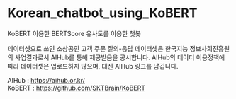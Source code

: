 # Korean_chatbot_using_KoBERT
KoBERT 이용한 BERTScore 유사도를 이용한 챗봇

데이터셋으로 쓰인 소상공인 고객 주문 질의-응답 데이터셋은 한국지능 정보사회진흥원의 사업결과로서 AIHub를 통해 제공받음을 공시합니다. 
AIHub의 데이터 이용정책에 따라 데이터셋은 업로드하지 않으며, 대신 AIHub 링크를 남깁니다.

AIHub : https://aihub.or.kr/ <br>
KoBERT : https://github.com/SKTBrain/KoBERT
